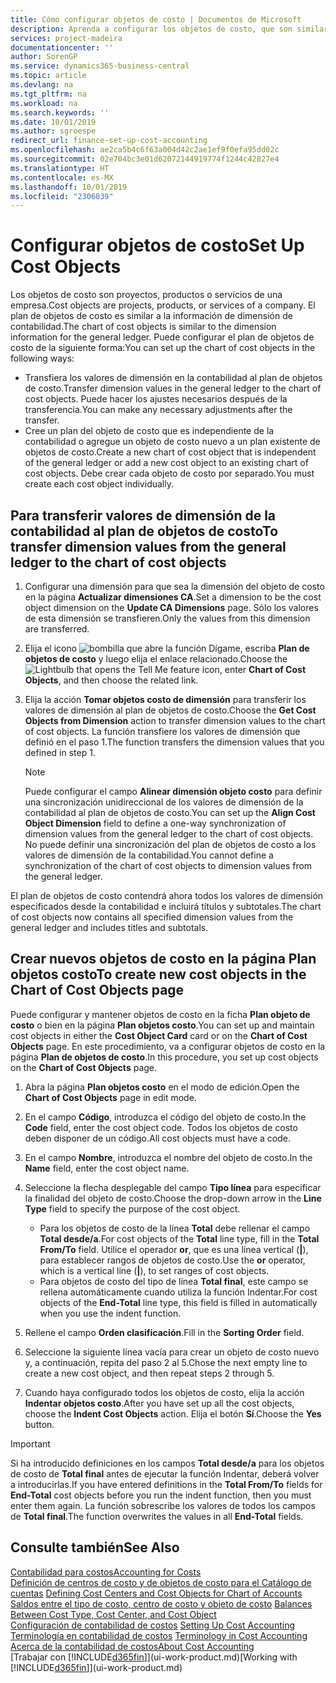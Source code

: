 ```yaml
---
title: Cómo configurar objetos de costo | Documentos de Microsoft
description: Aprenda a configurar los objetos de costo, que son similares a las dimensiones de contabilidad.
services: project-madeira
documentationcenter: ''
author: SorenGP
ms.service: dynamics365-business-central
ms.topic: article
ms.devlang: na
ms.tgt_pltfrm: na
ms.workload: na
ms.search.keywords: ''
ms.date: 10/01/2019
ms.author: sgroespe
redirect_url: finance-set-up-cost-accounting
ms.openlocfilehash: ae2ca5b4c6f63a004d42c2ae1ef9f0efa95dd02c
ms.sourcegitcommit: 02e704bc3e01d62072144919774f1244c42827e4
ms.translationtype: HT
ms.contentlocale: es-MX
ms.lasthandoff: 10/01/2019
ms.locfileid: "2306039"
---
```

# <a name="set-up-cost-objects"></a><span data-ttu-id="ff6fe-103">Configurar objetos de costo</span><span class="sxs-lookup"><span data-stu-id="ff6fe-103">Set Up Cost Objects</span></span>
<span data-ttu-id="ff6fe-104">Los objetos de costo son proyectos, productos o servicios de una empresa.</span><span class="sxs-lookup"><span data-stu-id="ff6fe-104">Cost objects are projects, products, or services of a company.</span></span> <span data-ttu-id="ff6fe-105">El plan de objetos de costo es similar a la información de dimensión de contabilidad.</span><span class="sxs-lookup"><span data-stu-id="ff6fe-105">The chart of cost objects is similar to the dimension information for the general ledger.</span></span> <span data-ttu-id="ff6fe-106">Puede configurar el plan de objetos de costo de la siguiente forma:</span><span class="sxs-lookup"><span data-stu-id="ff6fe-106">You can set up the chart of cost objects in the following ways:</span></span>  

* <span data-ttu-id="ff6fe-107">Transfiera los valores de dimensión en la contabilidad al plan de objetos de costo.</span><span class="sxs-lookup"><span data-stu-id="ff6fe-107">Transfer dimension values in the general ledger to the chart of cost objects.</span></span> <span data-ttu-id="ff6fe-108">Puede hacer los ajustes necesarios después de la transferencia.</span><span class="sxs-lookup"><span data-stu-id="ff6fe-108">You can make any necessary adjustments after the transfer.</span></span>  
* <span data-ttu-id="ff6fe-109">Cree un plan del objeto de costo que es independiente de la contabilidad o agregue un objeto de costo nuevo a un plan existente de objetos de costo.</span><span class="sxs-lookup"><span data-stu-id="ff6fe-109">Create a new chart of cost object that is independent of the general ledger or add a new cost object to an existing chart of cost objects.</span></span> <span data-ttu-id="ff6fe-110">Debe crear cada objeto de costo por separado.</span><span class="sxs-lookup"><span data-stu-id="ff6fe-110">You must create each cost object individually.</span></span>  

## <a name="to-transfer-dimension-values-from-the-general-ledger-to-the-chart-of-cost-objects"></a><span data-ttu-id="ff6fe-111">Para transferir valores de dimensión de la contabilidad al plan de objetos de costo</span><span class="sxs-lookup"><span data-stu-id="ff6fe-111">To transfer dimension values from the general ledger to the chart of cost objects</span></span>  
1.  <span data-ttu-id="ff6fe-112">Configurar una dimensión para que sea la dimensión del objeto de costo en la página **Actualizar dimensiones CA**.</span><span class="sxs-lookup"><span data-stu-id="ff6fe-112">Set a dimension to be the cost object dimension on the **Update CA Dimensions** page.</span></span> <span data-ttu-id="ff6fe-113">Sólo los valores de esta dimensión se transfieren.</span><span class="sxs-lookup"><span data-stu-id="ff6fe-113">Only the values from this dimension are transferred.</span></span>  
2.  <span data-ttu-id="ff6fe-114">Elija el icono ![bombilla que abre la función Dígame](media/ui-search/search_small.png "Dígame que desea hacer"), escriba **Plan de objetos de costo** y luego elija el enlace relacionado.</span><span class="sxs-lookup"><span data-stu-id="ff6fe-114">Choose the ![Lightbulb that opens the Tell Me feature](media/ui-search/search_small.png "Tell me what you want to do") icon, enter **Chart of Cost Objects**, and then choose the related link.</span></span>  
3.  <span data-ttu-id="ff6fe-115">Elija la acción **Tomar objetos costo de dimensión** para transferir los valores de dimensión al plan de objetos de costo.</span><span class="sxs-lookup"><span data-stu-id="ff6fe-115">Choose the **Get Cost Objects from Dimension** action to transfer dimension values to the chart of cost objects.</span></span> <span data-ttu-id="ff6fe-116">La función transfiere los valores de dimensión que definió en el paso 1.</span><span class="sxs-lookup"><span data-stu-id="ff6fe-116">The function transfers the dimension values that you defined in step 1.</span></span>  

    > [!NOTE]  
    >  <span data-ttu-id="ff6fe-117">Puede configurar el campo **Alinear dimensión objeto costo** para definir una sincronización unidireccional de los valores de dimensión de la contabilidad al plan de objetos de costo.</span><span class="sxs-lookup"><span data-stu-id="ff6fe-117">You can set up the **Align Cost Object Dimension**  field to define a one-way synchronization of dimension values from the general ledger to the chart of cost objects.</span></span> <span data-ttu-id="ff6fe-118">No puede definir una sincronización del plan de objetos de costo a los valores de dimensión de la contabilidad.</span><span class="sxs-lookup"><span data-stu-id="ff6fe-118">You cannot define a synchronization of the chart of cost objects to dimension values from the general ledger.</span></span>  

<span data-ttu-id="ff6fe-119">El plan de objetos de costo contendrá ahora todos los valores de dimensión especificados desde la contabilidad e incluirá títulos y subtotales.</span><span class="sxs-lookup"><span data-stu-id="ff6fe-119">The chart of cost objects now contains all specified dimension values from the general ledger and includes titles and subtotals.</span></span>  

## <a name="to-create-new-cost-objects-in-the-chart-of-cost-objects-page"></a><span data-ttu-id="ff6fe-120">Crear nuevos objetos de costo en la página Plan objetos costo</span><span class="sxs-lookup"><span data-stu-id="ff6fe-120">To create new cost objects in the Chart of Cost Objects page</span></span>  
<span data-ttu-id="ff6fe-121">Puede configurar y mantener objetos de costo en la ficha **Plan objeto de costo** o bien en la página **Plan objetos costo**.</span><span class="sxs-lookup"><span data-stu-id="ff6fe-121">You can set up and maintain cost objects in either the **Cost Object Card** card or on the **Chart of Cost Objects** page.</span></span> <span data-ttu-id="ff6fe-122">En este procedimiento, va a configurar objetos de costo en la página **Plan de objetos de costo**.</span><span class="sxs-lookup"><span data-stu-id="ff6fe-122">In this procedure, you set up cost objects on the **Chart of Cost Objects** page.</span></span>  

1.  <span data-ttu-id="ff6fe-123">Abra la página **Plan objetos costo** en el modo de edición.</span><span class="sxs-lookup"><span data-stu-id="ff6fe-123">Open the **Chart of Cost Objects** page in edit mode.</span></span>  
2.  <span data-ttu-id="ff6fe-124">En el campo **Código**, introduzca el código del objeto de costo.</span><span class="sxs-lookup"><span data-stu-id="ff6fe-124">In the **Code** field, enter the cost object code.</span></span> <span data-ttu-id="ff6fe-125">Todos los objetos de costo deben disponer de un código.</span><span class="sxs-lookup"><span data-stu-id="ff6fe-125">All cost objects must have a code.</span></span>  
3.  <span data-ttu-id="ff6fe-126">En el campo **Nombre**, introduzca el nombre del objeto de costo.</span><span class="sxs-lookup"><span data-stu-id="ff6fe-126">In the **Name** field, enter the cost object name.</span></span>  
4.  <span data-ttu-id="ff6fe-127">Seleccione la flecha desplegable del campo **Tipo línea** para especificar la finalidad del objeto de costo.</span><span class="sxs-lookup"><span data-stu-id="ff6fe-127">Choose the drop-down arrow in the **Line Type** field to specify the purpose of the cost object.</span></span>  

    * <span data-ttu-id="ff6fe-128">Para los objetos de costo de la línea **Total** debe rellenar el campo **Total desde/a**.</span><span class="sxs-lookup"><span data-stu-id="ff6fe-128">For cost objects of the **Total** line type, fill in the **Total From/To** field.</span></span> <span data-ttu-id="ff6fe-129">Utilice el operador **or**, que es una línea vertical (**&#124;**), para establecer rangos de objetos de costo.</span><span class="sxs-lookup"><span data-stu-id="ff6fe-129">Use the **or** operator, which is a vertical line (**&#124;**), to set ranges of cost objects.</span></span>  
    * <span data-ttu-id="ff6fe-130">Para objetos de costo del tipo de línea **Total final**, este campo se rellena automáticamente cuando utiliza la función Indentar.</span><span class="sxs-lookup"><span data-stu-id="ff6fe-130">For cost objects of the **End-Total** line type, this field is filled in automatically when you use  the indent function.</span></span>  
5.  <span data-ttu-id="ff6fe-131">Rellene el campo **Orden clasificación**.</span><span class="sxs-lookup"><span data-stu-id="ff6fe-131">Fill in the **Sorting Order** field.</span></span>  
6.  <span data-ttu-id="ff6fe-132">Seleccione la siguiente línea vacía para crear un objeto de costo nuevo y, a continuación, repita del paso 2 al 5.</span><span class="sxs-lookup"><span data-stu-id="ff6fe-132">Chose the next empty line to create a new cost object, and then repeat steps 2 through 5.</span></span>  
7.  <span data-ttu-id="ff6fe-133">Cuando haya configurado todos los objetos de costo, elija la acción **Indentar objetos costo**.</span><span class="sxs-lookup"><span data-stu-id="ff6fe-133">After you have set up all the cost objects, choose the **Indent Cost Objects** action.</span></span> <span data-ttu-id="ff6fe-134">Elija el botón **Sí**.</span><span class="sxs-lookup"><span data-stu-id="ff6fe-134">Choose the **Yes** button.</span></span>  

> [!IMPORTANT]  
>  <span data-ttu-id="ff6fe-135">Si ha introducido definiciones en los campos **Total desde/a** para los objetos de costo de **Total final** antes de ejecutar la función Indentar, deberá volver a introducirlas.</span><span class="sxs-lookup"><span data-stu-id="ff6fe-135">If you have entered definitions in the **Total From/To** fields for **End-Total** cost objects before you run the indent function, then you must enter them again.</span></span> <span data-ttu-id="ff6fe-136">La función sobrescribe los valores de todos los campos de **Total final**.</span><span class="sxs-lookup"><span data-stu-id="ff6fe-136">The function overwrites the values in all **End-Total** fields.</span></span>  

## <a name="see-also"></a><span data-ttu-id="ff6fe-137">Consulte también</span><span class="sxs-lookup"><span data-stu-id="ff6fe-137">See Also</span></span>  
[<span data-ttu-id="ff6fe-138">Contabilidad para costos</span><span class="sxs-lookup"><span data-stu-id="ff6fe-138">Accounting for Costs</span></span>](finance-manage-cost-accounting.md)  
<span data-ttu-id="ff6fe-139">[Definición de centros de costo y de objetos de costo para el Catálogo de cuentas](finance-defining-cost-centers-and-cost-objects-for-chart-of-accounts.md) </span><span class="sxs-lookup"><span data-stu-id="ff6fe-139">[Defining Cost Centers and Cost Objects for Chart of Accounts](finance-defining-cost-centers-and-cost-objects-for-chart-of-accounts.md) </span></span>  
<span data-ttu-id="ff6fe-140">[Saldos entre el tipo de costo, centro de costo y objeto de costo](finance-balances-between-cost-type-cost-center-and-cost-object.md) </span><span class="sxs-lookup"><span data-stu-id="ff6fe-140">[Balances Between Cost Type, Cost Center, and Cost Object](finance-balances-between-cost-type-cost-center-and-cost-object.md) </span></span>  
<span data-ttu-id="ff6fe-141">[Configuración de contabilidad de costos](finance-set-up-cost-accounting.md) </span><span class="sxs-lookup"><span data-stu-id="ff6fe-141">[Setting Up Cost Accounting](finance-set-up-cost-accounting.md) </span></span>  
<span data-ttu-id="ff6fe-142">[Terminología en contabilidad de costos](finance-terminology-in-cost-accounting.md) </span><span class="sxs-lookup"><span data-stu-id="ff6fe-142">[Terminology in Cost Accounting](finance-terminology-in-cost-accounting.md) </span></span>  
[<span data-ttu-id="ff6fe-143">Acerca de la contabilidad de costos</span><span class="sxs-lookup"><span data-stu-id="ff6fe-143">About Cost Accounting</span></span>](finance-about-cost-accounting.md)  
<span data-ttu-id="ff6fe-144">[Trabajar con [!INCLUDE[d365fin](includes/d365fin_md.md)]](ui-work-product.md)</span><span class="sxs-lookup"><span data-stu-id="ff6fe-144">[Working with [!INCLUDE[d365fin](includes/d365fin_md.md)]](ui-work-product.md)</span></span>
